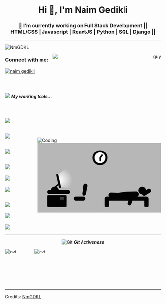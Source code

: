 



<h1 align="center">Hi 👋, I'm Naim Gedikli</h1>
<h3 align="center">🔭 I’m currently working on Full Stack Development || HTML/CSS | Javascript | ReactJS | Python | SQL | Django ||</h3>

<hr>

<p align="left"> <img src="https://komarev.com/ghpvc/?username=NmGDKL&label=Profile%20views&color=0e75b6&style=flat" alt="NmGDKL" /> </p>

<p>

<a align="right" href="https://github.com/dataonatangent">
  
  <img align="right" height="270px" alt="guy" width="350" src="https://i.pinimg.com/originals/e4/26/70/e426702edf874b181aced1e2fa5c6cde.gif" /> </a>

</p>



<img align="right" alt="Coding" width="400" src="https://miro.medium.com/max/680/0*7Q3yvSIv_t0ioJ-Z.gif"/>



<a href="#">
    <img src="https://github.com/lucasrmagalhaes/lucasrmagalhaes/blob/master/assets/days.gif" title="day++" width="400px" align="right" alt="Routine">
</a>



  
<h3 align="left">Connect with me:</h3>
<p align="left">
<a href="https://www.linkedin.com/in/naim-gedikli/" target="blank"><img align="center" src="https://raw.githubusercontent.com/rahuldkjain/github-profile-readme-generator/master/src/images/icons/Social/linked-in-alt.svg" alt="naim gedikli" height="30" width="40" /></a>
</p>
<br><br>
 

<img src="https://media.giphy.com/media/iY8CRBdQXODJSCERIr/giphy.gif" width="30px">&nbsp;***My working tools...***
<p align="left">
  <br>
  
  
 

  <code> <img height="30" src="https://www.vectorlogo.zone/logos/python/python-official.svg"> </code>
  
  <code> <img height="52" src="https://www.vectorlogo.zone/logos/reactjs/reactjs-ar21.svg"> </code>
  
   <code> <img height="50" src="https://www.vectorlogo.zone/logos/linux/linux-ar21.svg"> </code>
  
  <code> <img height="50" src="https://www.vectorlogo.zone/logos/w3_html5/w3_html5-icon.svg"> </code>
  <code> <img height="65" src="https://www.vectorlogo.zone/logos/w3_css/w3_css-official.svg"> </code>
  <code> <img height="50" src="https://1000logos.net/wp-content/uploads/2020/09/JavaScript-Logo-500x313.png"> </code>
  
  <code> <img height="50" src="https://www.vectorlogo.zone/logos/djangoproject/djangoproject-ar21.svg"> </code>
  <code> <img height="50" src="https://www.vectorlogo.zone/logos/mysql/mysql-ar21.svg"> </code>
  <code> <img height="50" src="https://www.vectorlogo.zone/logos/sqlite/sqlite-ar21.svg"> </code>
  
  
  
  <hr>
  <p align="center">
 <img src="https://media.giphy.com/media/W5eoZHPpUx9sapR0eu/giphy.gif" width="30px" alt="Git"/>&nbsp;<i><b>Git Activeness</b></i></p>
 
<p><img align="left" src="https://github-readme-stats.vercel.app/api/top-langs?username=NmGDKL&show_icons=true&locale=en&layout=compact&theme=chartreuse-dark" alt="ovi" /></p>
<p>&nbsp;<img align="right" src="https://github-readme-stats.vercel.app/api?username=NmGDKL&show_icons=true&locale=en&theme=chartreuse-dark" alt="ovi" width="410" /></p>
<br><br><br><br><br>




-----
Credits: [NmGDKL](https://github.com/NmGDKL)




